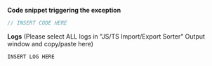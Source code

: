 **Code snippet triggering the exception**
```ts
// INSERT CODE HERE
```

**Logs**
(Please select ALL logs in "JS/TS Import/Export Sorter" Output window and copy/paste here)
```
INSERT LOG HERE
```

